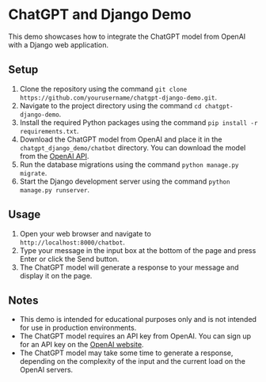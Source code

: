 <div class="markdown prose w-full break-words dark:prose-invert light"><h1>ChatGPT and Django Demo</h1><p>This demo showcases how to integrate the ChatGPT model from OpenAI with a Django web application.</p><h2>Setup</h2><ol><li>Clone the repository using the command <code>git clone https://github.com/yourusername/chatgpt-django-demo.git</code>.</li><li>Navigate to the project directory using the command <code>cd chatgpt-django-demo</code>.</li><li>Install the required Python packages using the command <code>pip install -r requirements.txt</code>.</li><li>Download the ChatGPT model from OpenAI and place it in the <code>chatgpt_django_demo/chatbot</code> directory. You can download the model from the <a href="https://beta.openai.com/docs/api-reference/models/overview" target="_new">OpenAI API</a>.</li><li>Run the database migrations using the command <code>python manage.py migrate</code>.</li><li>Start the Django development server using the command <code>python manage.py runserver</code>.</li></ol><h2>Usage</h2><ol><li>Open your web browser and navigate to <code>http://localhost:8000/chatbot</code>.</li><li>Type your message in the input box at the bottom of the page and press Enter or click the Send button.</li><li>The ChatGPT model will generate a response to your message and display it on the page.</li></ol><h2>Notes</h2><ul><li>This demo is intended for educational purposes only and is not intended for use in production environments.</li><li>The ChatGPT model requires an API key from OpenAI. You can sign up for an API key on the <a href="https://beta.openai.com/signup/" target="_new">OpenAI website</a>.</li><li>The ChatGPT model may take some time to generate a response, depending on the complexity of the input and the current load on the OpenAI servers.</li></ul></div>

